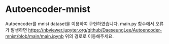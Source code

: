 # Autoencoder-mnist
Autoencoder를 mnist dataset을 이용하여 구현하였습니다.
main.py 함수에서 오류가 발생하면 
https://nbviewer.jupyter.org/github/DaeseungLee/Autoencoder-mnist/blob/main/main.ipynb
위의 경로로 이동해주세요.
